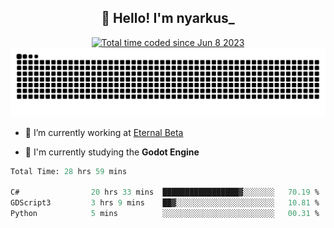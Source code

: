 <h2 align="center">👋 Hello! I'm nyarkus_</h2>
<p align="center">
  <a href="https://wakatime.com/@8f9aa332-6725-4e00-a5d9-b2317a4b74a6">
    <img src="https://wakatime.com/badge/user/8f9aa332-6725-4e00-a5d9-b2317a4b74a6.svg" alt="Total time coded since Jun 8 2023" />
  </a>
  <br>
  <img src = "https://github.com/nyarkus/nyarkus/blob/output/github-snake-dark.svg">
</p>

- 🔭 I’m currently working at [Eternal Beta](https://github.com/Kacianoki/Eternal-Beta)
<!--- 💬 Ask me about **nothing :<**-->
- 🌱 I'm currently studying the **Godot Engine**

<!--START_SECTION:waka-->

```fs
Total Time: 28 hrs 59 mins

C#                20 hrs 33 mins  █████████████████▓░░░░░░░   70.19 %
GDScript3         3 hrs 9 mins    ██▓░░░░░░░░░░░░░░░░░░░░░░   10.81 %
Python            5 mins          ░░░░░░░░░░░░░░░░░░░░░░░░░   00.31 %
```

<!--END_SECTION:waka-->

